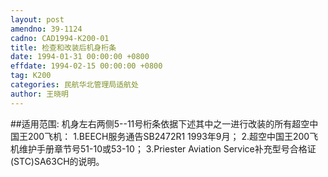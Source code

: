 ```yaml
---
layout: post
amendno: 39-1124
cadno: CAD1994-K200-01
title: 检查和改装后机身桁条
date: 1994-01-31 00:00:00 +0800
effdate: 1994-02-15 00:00:00 +0800
tag: K200
categories: 民航华北管理局适航处
author: 王晓明
---
```


##适用范围:
机身左右两侧5--11号桁条依据下述其中之一进行改装的所有超空中国王200飞机：
1.BEECH服务通告SB2472R1 1993年9月；
2.超空中国王200飞机维护手册章节号51-10或53-10；
3.Priester Aviation Service补充型号合格证(STC)SA63CH的说明。


